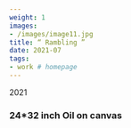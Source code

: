 ```yaml
---
weight: 1
images:
- /images/image11.jpg
title: “ Rambling ”
date: 2021-07
tags:
- work # homepage
---
```

2021
### 24*32 inch Oil on canvas 

